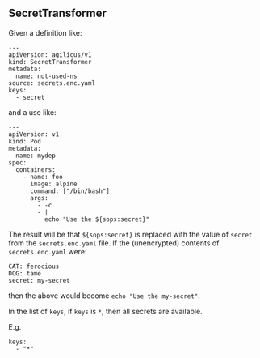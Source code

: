 ## SecretTransformer

Given a definition like:
```
---
apiVersion: agilicus/v1
kind: SecretTransformer
metadata:
  name: not-used-ns
source: secrets.enc.yaml
keys:
  - secret
```

and a use like:

```
---
apiVersion: v1
kind: Pod
metadata:
  name: mydep
spec:
  containers:
    - name: foo
      image: alpine
      command: ["/bin/bash"]
      args:
        - -c
        - |
          echo "Use the ${sops:secret}"
```

The result will be that `${sops:secret}` is replaced with the value
of `secret` from the `secrets.enc.yaml` file. If the (unencrypted) 
contents of `secrets.enc.yaml` were:

```
CAT: ferocious
DOG: tame
secret: my-secret
```

then the above would become `echo "Use the my-secret"`.

In the list of `keys`, if `keys` is `*`, then all secrets
are available.

E.g.

```
keys:
  - "*"
```
